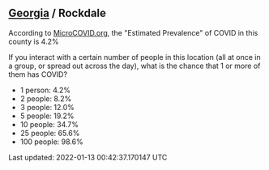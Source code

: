 
## [Georgia](/united-states/georgia) / Rockdale

According to [MicroCOVID.org](http://microcovid.org),
the "Estimated Prevalence" of COVID in this county is 4.2%

If you interact with a certain number of people in this location
(all at once in a group, or spread out across the day), what is the chance that
1 or more of them has COVID?

- 1 person: 4.2%
- 2 people: 8.2%
- 3 people: 12.0%
- 5 people: 19.2%
- 10 people: 34.7%
- 25 people: 65.6%
- 100 people: 98.6%

Last updated: 2022-01-13 00:42:37.170147 UTC
